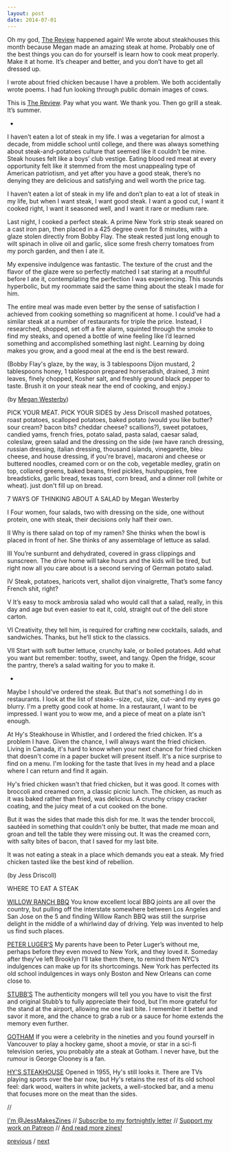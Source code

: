 ```yaml
---
layout: post
date: 2014-07-01
---
```


Oh my god, [The Review](https://jessdriscoll.itch.io/the-general-review) happened again! We wrote about steakhouses this month because Megan made an amazing steak at home. Probably one of the best things you can do for yourself is learn how to cook meat properly. Make it at home. It’s cheaper and better, and you don’t have to get all dressed up.

I wrote about fried chicken because I have a problem. We both accidentally wrote poems. I had fun looking through public domain images of cows.

This is [The Review](https://jessdriscoll.itch.io/the-general-review). Pay what you want. We thank you. Then go grill a steak. It’s summer.

-

I haven’t eaten a lot of steak in my life. I was a vegetarian for almost a decade, from middle school until college, and there was always something about steak-and-potatoes culture that seemed like it couldn’t be mine. Steak houses felt like a boys’ club vestige. Eating blood red meat at every opportunity felt like it stemmed from the most unappealing type of American patriotism, and yet after you have a good steak, there’s no denying they are delicious and satisfying and well worth the price
tag.

I haven’t eaten a lot of steak in my life and don’t plan to eat a lot of steak in my life, but when I want steak, I want good steak. I want a good cut, I want it cooked right, I want it seasoned well, and I want it rare or medium rare.

Last night, I cooked a perfect steak. A prime New York strip steak seared on a cast iron pan, then placed in a 425 degree oven for 8 minutes, with a glaze stolen directly from Bobby Flay. The steak rested just long enough to wilt spinach in olive oil and garlic, slice some fresh cherry tomatoes from my porch garden, and then I ate it.

My expensive indulgence was fantastic. The texture of the crust and the flavor of the glaze were so perfectly matched I sat staring at a mouthful before I ate it, contemplating the perfection I was experiencing. This sounds hyperbolic, but my roommate said the same thing about the steak I made for him.

The entire meal was made even better by the sense of satisfaction I achieved from cooking something so magnificent at home. I could’ve had a similar steak at a number of restaurants for triple the price. Instead, I researched, shopped, set off a fire alarm, squinted through the smoke to find my steaks, and opened a bottle of wine feeling like I’d learned something and accomplished something last night. Learning by doing makes you grow, and a good meal at the end is the best reward.

(Bobby Flay's glaze, by the way, is 3 tablespoons Dijon mustard, 2 tablespoons honey, 1 tablespoon prepared horseradish, drained, 3 mint leaves, finely chopped, Kosher salt, and freshly ground black pepper to taste. Brush it on your steak near the end of cooking, and enjoy.)

(by [Megan Westerby](https://meganwesterby))

PICK YOUR MEAT. PICK YOUR SIDES by Jess Driscoll
mashed potatoes, roast potatoes, scalloped potatoes, baked potato (would you like butter? sour cream? bacon bits? cheddar cheese? scallions?), sweet potatoes, candied yams, french fries, potato salad, pasta salad, caesar salad, coleslaw, green salad and the dressing on the side (we have ranch dressing, russian dressing, italian dressing, thousand islands, vinegarette, bleu cheese, and house dressing, if you're brave), macaroni and cheese or buttered noodles, creamed corn or on the cob, vegetable medley, gratin on top, collared greens, baked beans, fried pickles, hushpuppies, free breadsticks, garlic bread, texas toast, corn bread, and a dinner roll (white or wheat). just don't fill up on bread.

7 WAYS OF THINKING ABOUT A SALAD by Megan Westerby

I
Four women, four salads,
two with dressing on the side,
one without protein, one with steak, their decisions only half their own.

II
Why is there salad on top of my ramen?
She thinks when the bowl is placed in front of her. She thinks of any assemblage of lettuce as salad.

III
You’re sunburnt and dehydrated,
covered in grass clippings and sunscreen.
The drive home will take hours and the kids will be tired,
but right now all you care about is a second serving of German potato salad.

IV
Steak, potatoes, haricots vert, shallot dijon vinaigrette, That’s some fancy French shit, right?

V
It’s easy to mock ambrosia salad
who would call that a salad, really, in this day and age
but even easier to eat it, cold, straight out of the deli store carton.

VI
Creativity, they tell him, is required
for crafting new cocktails, salads, and sandwiches. Thanks, but he’ll stick to the classics.

VII
Start with soft butter lettuce, crunchy kale, or boiled potatoes. Add what you want but remember: toothy, sweet, and tangy. Open the fridge, scour the pantry,
there’s a salad waiting for you to make it.

-

Maybe I should've ordered the steak. But that's not something I do in restaurants. I look at the list of steaks--size, cut, size, cut--and my eyes go blurry. I'm a pretty good cook at home. In a restaurant, I want to be impressed. I want you to wow me, and a piece of meat on a plate isn't enough.

At Hy's Steakhouse in Whistler, and I ordered the fried chicken. It's a problem I have. Given the chance, I will always want the fried chicken. Living in Canada, it's hard to know when your next chance for fried chicken that doesn't come in a paper bucket will present itself. It's a nice surprise to find on a menu. I'm looking for the taste that lives in my head and a place where I can return and find it again.

Hy's fried chicken wasn't that fried chicken, but it was good. It comes with broccoli and creamed corn, a classic picnic lunch. The chicken, as much as it was baked rather than fried, was delicious. A crunchy crispy cracker coating, and the juicy meat of a cut cooked on the bone.

But it was the sides that made this dish for me. It was the tender broccoli, sautéed in something that couldn't only be butter, that made me moan and groan and tell the table they were missing out. It was the creamed corn, with salty bites of bacon, that I saved for my last bite.

It was not eating a steak in a place which demands you eat a steak. My fried chicken tasted like the best kind of rebellion.

(by Jess Driscoll)

WHERE TO EAT A STEAK

[WILLOW RANCH BBQ](http://www.willowranchrestaurant.com)
You know excellent local BBQ joints are all over the country, but pulling off the interstate somewhere between Los Angeles and San Jose on the 5 and finding Willow Ranch BBQ was still the surprise delight in the middle of a whirlwind day of driving. Yelp was invented to help us find such places.

[PETER LUGER’S](http://peterluger.com)
My parents have been to Peter Luger’s without me, perhaps before they even moved to New York, and they loved it. Someday after they’ve left Brooklyn I’ll take them there, to remind them NYC’s indulgences can make up for its shortcomings. New York has perfected its old school indulgences in ways only Boston and New Orleans can come close to.

[STUBB’S](http://stubbsaustin.com)
The authenticity mongers will tell you you have to visit the first and original Stubb’s to fully appreciate their food, but I’m more grateful for the stand at the airport, allowing me one last bite. I remember it better and savor it more, and the chance to grab a rub or a sauce for home extends the memory even further.

[GOTHAM](http://www.gothamsteakhouse.com)
If you were a celebrity in the nineties and you found yourself in Vancouver to play a hockey game, shoot a movie, or star in a sci-fi television series, you probably ate a steak at Gotham. I never have, but the rumour is George Clooney is a fan.

[HY'S STEAKHOUSE](http://hyssteakhouse.com)
Opened in 1955, Hy's still looks it. There are TVs playing sports over the bar now, but Hy's retains the rest of its old school feel: dark wood, waiters in white jackets, a well-stocked bar, and a menu that focuses more on the meat than the sides.

//

[I'm @JessMakesZines](https://twitter.com/JessMakesZines) // [Subscribe to my fortnightly letter](http://tinyletter.com/jessdriscoll) // [Support my work on Patreon](https://www.patreon.com/jessdriscoll) // [And read more zines!](https://jessdriscoll.itch.io/)

<a href="{{page.previous.url}}">previous</a> / <a href="{{page.next.url}}">next</a>
